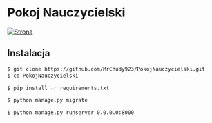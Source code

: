 # Pokoj Nauczycielski

[![Strona](http://soswinformatyka.pl/assets/img/logo.png)](http://soswinformatyka.pl)

## Instalacja

```sh
$ git clone https://github.com/MrChudy923/PokojNauczycielski.git
$ cd PokojNauczycielski

$ pip install -r requirements.txt

$ python manage.py migrate

$ python manage.py runserver 0.0.0.0:8000
```